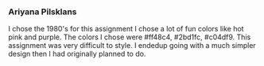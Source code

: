 ### Ariyana Pilsklans

I chose the 1980's for this assignment
I chose a lot of fun colors like hot pink and purple.
The colors I chose were #ff48c4, #2bd1fc, #c04df9.
This assignment was very difficult to style. I endedup going with a much simpler design then I had originally planned to do.
